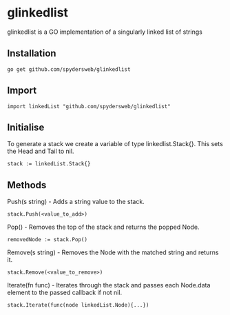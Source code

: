 # glinkedlist
glinkedlist is a GO implementation of a singularly linked list of strings

## Installation

    go get github.com/spydersweb/glinkedlist
    
## Import

    import linkedList "github.com/spydersweb/glinkedlist"

## Initialise

To generate a stack we create a variable of type linkedlist.Stack{}.  This sets the Head and Tail to nil.

    stack := linkedList.Stack{}

## Methods

Push(s string) -  Adds a string value to the stack.

    stack.Push(<value_to_add>)

Pop() - Removes the top of the stack and returns the popped Node.

    removedNode := stack.Pop()

Remove(s string) - Removes the Node with the matched string and returns it.

    stack.Remove(<value_to_remove>)

Iterate(fn func) - Iterates through the stack and passes each Node.data element to the passed callback if not nil. 

    stack.Iterate(func(node linkedList.Node){...})